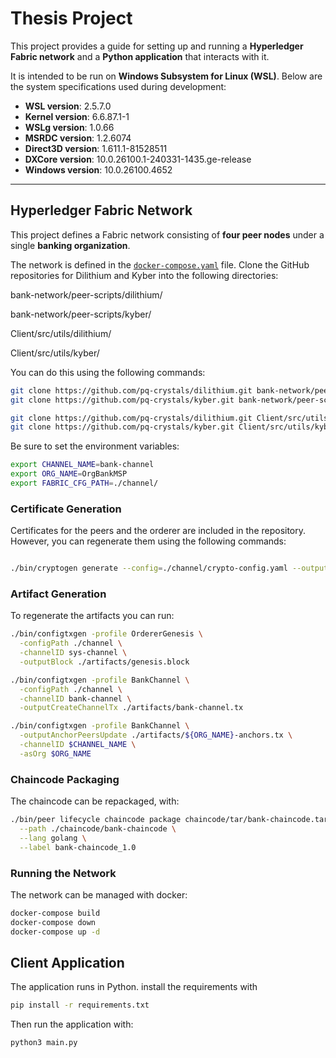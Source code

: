 # Thesis Project

This project provides a guide for setting up and running a **Hyperledger Fabric network** and a **Python application** that interacts with it.

It is intended to be run on **Windows Subsystem for Linux (WSL)**. Below are the system specifications used during development:

- **WSL version**: 2.5.7.0  
- **Kernel version**: 6.6.87.1-1  
- **WSLg version**: 1.0.66  
- **MSRDC version**: 1.2.6074  
- **Direct3D version**: 1.611.1-81528511  
- **DXCore version**: 10.0.26100.1-240331-1435.ge-release  
- **Windows version**: 10.0.26100.4652  

---

## Hyperledger Fabric Network

This project defines a Fabric network consisting of **four peer nodes** under a single **banking organization**.

The network is defined in the [`docker-compose.yaml`](bank-network/docker-compose.yaml) file.
Clone the GitHub repositories for Dilithium and Kyber into the following directories:

bank-network/peer-scripts/dilithium/

bank-network/peer-scripts/kyber/

Client/src/utils/dilithium/

Client/src/utils/kyber/

You can do this using the following commands:

```bash
git clone https://github.com/pq-crystals/dilithium.git bank-network/peer-scripts/dilithium
git clone https://github.com/pq-crystals/kyber.git bank-network/peer-scripts/kyber

git clone https://github.com/pq-crystals/dilithium.git Client/src/utils/dilithium
git clone https://github.com/pq-crystals/kyber.git Client/src/utils/kyber
```

Be sure to set the environment variables:

```bash
export CHANNEL_NAME=bank-channel
export ORG_NAME=OrgBankMSP
export FABRIC_CFG_PATH=./channel/
```

### Certificate Generation

Certificates for the peers and the orderer are included in the repository. However, you can regenerate them using the following commands:

```bash

./bin/cryptogen generate --config=./channel/crypto-config.yaml --output=./channel/crypto-config/
```

### Artifact Generation
To regenerate the artifacts you can run:

```bash
./bin/configtxgen -profile OrdererGenesis \
  -configPath ./channel \
  -channelID sys-channel \
  -outputBlock ./artifacts/genesis.block

./bin/configtxgen -profile BankChannel \
  -configPath ./channel \
  -channelID bank-channel \
  -outputCreateChannelTx ./artifacts/bank-channel.tx

./bin/configtxgen -profile BankChannel \
  -outputAnchorPeersUpdate ./artifacts/${ORG_NAME}-anchors.tx \
  -channelID $CHANNEL_NAME \
  -asOrg $ORG_NAME
```

### Chaincode Packaging
The chaincode can be repackaged, with:

```bash
./bin/peer lifecycle chaincode package chaincode/tar/bank-chaincode.tar.gz \
  --path ./chaincode/bank-chaincode \
  --lang golang \
  --label bank-chaincode_1.0
  ```

  ### Running the Network

  The network can be managed with docker:

  ```bash
docker-compose build
docker-compose down
docker-compose up -d
  ```
## Client Application

The application runs in Python. install the requirements with 
```bash
pip install -r requirements.txt
```
Then run the application with:
```bash
python3 main.py
```